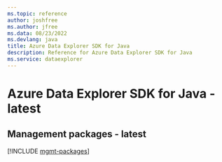 ```yaml
---
ms.topic: reference
author: joshfree
ms.author: jfree
ms.data: 08/23/2022
ms.devlang: java
title: Azure Data Explorer SDK for Java
description: Reference for Azure Data Explorer SDK for Java
ms.service: dataexplorer
---
```

# Azure Data Explorer SDK for Java - latest

## Management packages - latest
[!INCLUDE [mgmt-packages](data-explorer-mgmt-index.md)]
